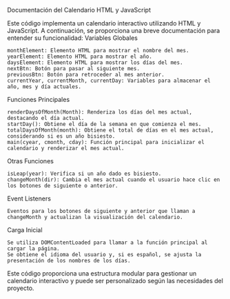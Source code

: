 Documentación del Calendario HTML y JavaScript

Este código implementa un calendario interactivo utilizando HTML y JavaScript. A continuación, se proporciona una breve documentación para entender su funcionalidad:
Variables Globales

    monthElement: Elemento HTML para mostrar el nombre del mes.
    yearElement: Elemento HTML para mostrar el año.
    daysElement: Elemento HTML para mostrar los días del mes.
    nextBtn: Botón para pasar al siguiente mes.
    previousBtn: Botón para retroceder al mes anterior.
    currentYear, currentMonth, currentDay: Variables para almacenar el año, mes y día actuales.

Funciones Principales

    renderDaysOfMonth(Month): Renderiza los días del mes actual, destacando el día actual.
    startDay(): Obtiene el día de la semana en que comienza el mes.
    totalDaysOfMonth(month): Obtiene el total de días en el mes actual, considerando si es un año bisiesto.
    main(cyear, cmonth, cday): Función principal para inicializar el calendario y renderizar el mes actual.

Otras Funciones

    isLeap(year): Verifica si un año dado es bisiesto.
    changeMonth(dir): Cambia el mes actual cuando el usuario hace clic en los botones de siguiente o anterior.

Event Listeners

    Eventos para los botones de siguiente y anterior que llaman a changeMonth y actualizan la visualización del calendario.

Carga Inicial

    Se utiliza DOMContentLoaded para llamar a la función principal al cargar la página.
    Se obtiene el idioma del usuario y, si es español, se ajusta la presentación de los nombres de los días.

Este código proporciona una estructura modular para gestionar un calendario interactivo y puede ser personalizado según las necesidades del proyecto.
